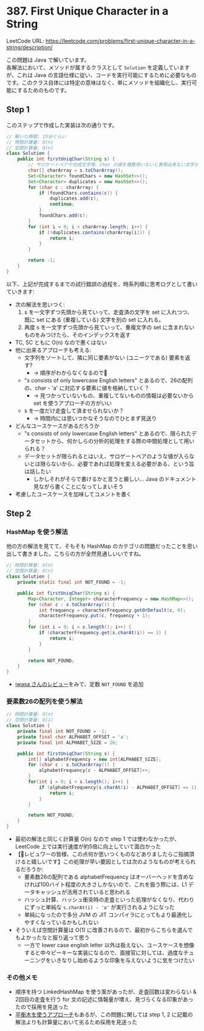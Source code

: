 # 387. First Unique Character in a String

LeetCode URL: https://leetcode.com/problems/first-unique-character-in-a-string/description/

この問題は Java で解いています。  
各解法において、メソッドが属するクラスとして `Solution` を定義していますが、これは Java の言語仕様に従い、コードを実行可能にするために必要なものです。このクラス自体には特定の意味はなく、単にメソッドを組織化し、実行可能にするためのものです。

## Step 1

このステップで作成した実装は次の通りです。

```java
// 解いた時間: 15分ぐらい
// 時間計算量: O(n)
// 空間計算量: O(n) 
class Solution {
    public int firstUniqChar(String s) {
        // サロゲートペアや合成文字等、char の値を複数用いないと表現出来ない文字が来ないことを想定しています。
        char[] charArray = s.toCharArray();
        Set<Character> foundChars = new HashSet<>();
        Set<Character> duplicates = new HashSet<>();
        for (char c : charArray) {
            if (foundChars.contains(c)) {
                duplicates.add(c);
                continue;
            }
            foundChars.add(c);
        }
        for (int i = 0; i < charArray.length; i++) {
            if (!duplicates.contains(charArray[i])) {
                return i;
            }
        }

        return -1;
    }
}
```

以下、上記が完成するまでの試行錯誤の過程を、時系列順に思考ログとして書いていきます:

- 次の解法を思いつく:
    1. s を一文字ずつ先頭から見ていって、走査済の文字を set に入れつつ、既に set にある (重複している) 文字を別の set に入れる。
    2. 再度 s を一文字ずつ先頭から見ていって、重複文字の set に含まれないものをみつけたら、そのインデックスを返す
- TC, SC ともに O(n) なので悪くはない
- 他に出来るアプローチも考える:
    - 文字列をソートして、隣に同じ要素がない (ユニークである) 要素を返す?
        - -> 順序がわからなくなるので🙅
    - "s consists of only lowercase English letters" とあるので、26の配列の、char - 'a' に対応する要素に値を格納していく？
        - -> 見つかっていないもの、重複してないものの情報は必要ないから set を使うアプローチの方がいい
    - s を一度だけ走査して済ませられないか？
        - -> 時間内には思いつかなそうなのでひとまず見送り
- どんなユースケースがあるだろうか
    - "s consists of only lowercase English letters" とあるので、限られたデータセットから、何かしらの分析的処理をする際の中間処理として用いられる？
    - データセットが限られるとはいえ、サロゲートペアのような値が入らないとは限らないから、必要であれば処理を変える必要がある、という旨は話したい
        - しかしそれがそらで書けるかと言うと厳しい... Java のドキュメント見ながら書くことになってしまいそう
- 考慮したユースケースを加味してコメントを書く

## Step 2

### HashMap を使う解法

他の方の解法を見てて、そもそも HashMap のカテゴリの問題だったことを思い出して書きました。こちらの方が全然見通しいいですね。

```java
// 時間計算量: O(n)
// 空間計算量: O(n) 
class Solution {
    private static final int NOT_FOUND = -1;

    public int firstUniqChar(String s) {
        Map<Character, Integer> characterFrequency = new HashMap<>();
        for (char c : s.toCharArray()) {
            int frequency = characterFrequency.getOrDefault(c, 0);
            characterFrequency.put(c, frequency + 1);
        }
        for (int i = 0; i < s.length(); i++) {
            if (characterFrequency.get(s.charAt(i)) == 1) {
                return i;
            }
        }

        return NOT_FOUND;
    }
}
```

- [iwasa さんのレビュー](https://github.com/kazukiii/leetcode/pull/16/files#r1650394921)をみて、定数 `NOT_FOUND` を追加

### 要素数26の配列を使う解法

```java
// 時間計算量: O(n)
// 空間計算量: O(1) 
class Solution {
    private final int NOT_FOUND = -1;
    private final char ALPHABET_OFFSET = 'a';
    private final int ALPHABET_SIZE = 26;

    public int firstUniqChar(String s) {
        int[] alphabetFrequency = new int[ALPHABET_SIZE];
        for (char c : s.toCharArray()) {
            alphabetFrequency[c - ALPHABET_OFFSET]++;
        }
        for(int i = 0; i < s.length(); i++) {
            if (alphabetFrequency[s.charAt(i) - ALPHABET_OFFSET] == 1) {
                return i;
            }
        }

        return NOT_FOUND;
    }
}
```

- 最初の解法と同じく計算量 O(n) なので step 1 では使わなかったが、LeetCode 上では実行速度が約5倍に向上していて面白かった
- 【🚨レビュワーの皆様、この点何か思いつくものなどありましたらご指摘頂けると嬉しいです】この処理が早い要因としては次のようなものが考えられるだろうか:
    - 要素数26の配列である alphabetFrequency はオーバーヘッドを含めなければ100バイト程度の大きさしかないので、これを扱う際には、L1 データキャッシュが活用されていると思われる
    - ハッシュ計算、ハッシュ衝突時の走査といった処理がなくなり、代わりにずっと単純な `s.charAt(i) - 'a'` が実行されるようになった
    - 単純になったので多分 JVM の JIT コンパイラにとってもより最適化しやすくなっているかもしれない
- そういえば空間計算量は O(1) に改善されるので、最初からこちらを選んでもよかったなと振り返って思う
    - 一方で lower case english letter 以外は扱えない、ユースケースを想像すると中々ピーキーな実装になるので、面接官に対しては、過度なチューニングをいきなりし始めるような印象を与えないように気をつけたい

### その他メモ

- 順序を持つ LinkedHashMap を使う案があったが、走査回数は変わらない & 2回目の走査を行う for 文の記述に情報量が増え、見づらくなる印象があったので採用を見送った
- [平衡木を使うアプローチ](https://github.com/nittoco/leetcode/pull/20#discussion_r1642843424)もあるが、この問題に関しては step 1, 2 に記載の解法よりも計算量において劣るため採用を見送った
